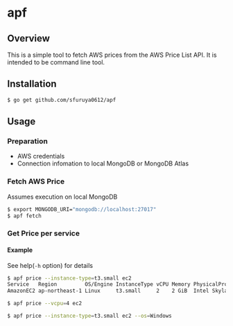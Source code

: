 # apf

## Overview

This is a simple tool to fetch AWS prices from the AWS Price List API. It is intended to be command line tool.

## Installation

```bash
$ go get github.com/sfuruya0612/apf
```

## Usage

### Preparation

- AWS credentials
- Connection infomation to local MongoDB or MongoDB Atlas

### Fetch AWS Price

Assumes execution on local MongoDB

```bash
$ export MONGODB_URI="mongodb://localhost:27017"
$ apf fetch
```

### Get Price per service

#### Example

See help(`-h` option) for details

```bash
$ apf price --instance-type=t3.small ec2
Service   Region         OS/Engine InstanceType vCPU Memory PhysicalProcessor        ClockSpeed(GHz) Tenancy CapacityStatus PreInstalledSw ProcessorArchitecture OnDemandPrice(USD/hour) OnDemandPrice(USD/month)
AmazonEC2 ap-northeast-1 Linux     t3.small     2    2 GiB  Intel Skylake E5 2686 v5 3.1 GHz         Shared  Used           NA             64-bit                0.0272000000            19.86
```

```bash
$ apf price --vcpu=4 ec2
```

```bash
$ apf price --instance-type=t3.small ec2 --os=Windows
```
